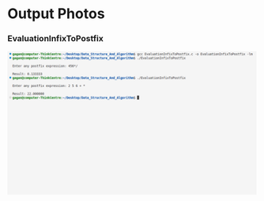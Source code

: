 # Output Photos

### EvaluationInfixToPostfix
![EvaluationInfixToPostfix](EvaluationInfixToPostfix.png)
